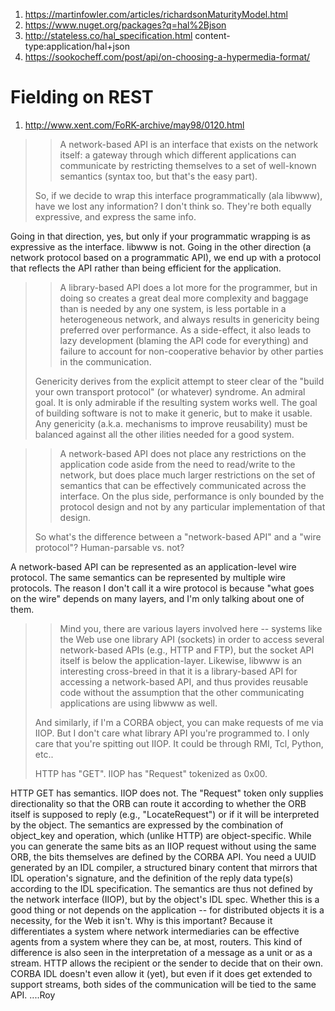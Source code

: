 1. https://martinfowler.com/articles/richardsonMaturityModel.html
2. https://www.nuget.org/packages?q=hal%2Bjson
3. http://stateless.co/hal_specification.html content-type:application/hal+json
4. https://sookocheff.com/post/api/on-choosing-a-hypermedia-format/


# Fielding on REST

1. http://www.xent.com/FoRK-archive/may98/0120.html

>> A network-based API is an interface that exists on the network itself:
>> a gateway through which different applications can communicate by
>> restricting themselves to a set of well-known semantics (syntax too,
>> but that's the easy part).
>
> So, if we decide to wrap this interface programmatically (ala libwww), have
> we lost any information? I don't think so. They're both equally
> expressive, and express the same info.

Going in that direction, yes, but only if your programmatic wrapping is
as expressive as the interface. libwww is not. Going in the other
direction (a network protocol based on a programmatic API), we end up
with a protocol that reflects the API rather than being efficient for
the application.

>> A library-based API does a lot more for the programmer, but in doing so
>> creates a great deal more complexity and baggage than is needed by any
>> one system, is less portable in a heterogeneous network, and always
>> results in genericity being preferred over performance. As a side-effect,
>> it also leads to lazy development (blaming the API code for everything)
>> and failure to account for non-cooperative behavior by other parties
>> in the communication.
>
> Genericity derives from the explicit attempt to steer clear of the "build
> your own transport protocol" (or whatever) syndrome. An admiral goal.
It is only admirable if the resulting system works well. The goal of
building software is not to make it generic, but to make it usable.
Any genericity (a.k.a. mechanisms to improve reusability) must be
balanced against all the other ilities needed for a good system.

>> A network-based API does not place any restrictions on the application
>> code aside from the need to read/write to the network, but does place
>> much larger restrictions on the set of semantics that can be effectively
>> communicated across the interface. On the plus side, performance is only
>> bounded by the protocol design and not by any particular implementation
>> of that design.
>
> So what's the difference between a "network-based API" and a "wire
> protocol"? Human-parsable vs. not?

A network-based API can be represented as an application-level wire
protocol. The same semantics can be represented by multiple wire protocols.
The reason I don't call it a wire protocol is because "what goes on the
wire" depends on many layers, and I'm only talking about one of them.

>> Mind you, there are various layers involved here -- systems like the Web
>> use one library API (sockets) in order to access several network-based
>> APIs (e.g., HTTP and FTP), but the socket API itself is below the
>> application-layer. Likewise, libwww is an interesting cross-breed
>> in that it is a library-based API for accessing a network-based API, and
>> thus provides reusable code without the assumption that the other
>> communicating applications are using libwww as well.
>
> And similarly, if I'm a CORBA object, you can make requests of me via IIOP.
> But I don't care what library API you're programmed to. I only care that
> you're spitting out IIOP. It could be through RMI, Tcl, Python, etc..
>
> HTTP has "GET". IIOP has "Request" tokenized as 0x00.

HTTP GET has semantics. IIOP does not. The "Request" token only supplies
directionality so that the ORB can route it according to whether the ORB
itself is supposed to reply (e.g., "LocateRequest") or if it will be
interpreted by the object. The semantics are expressed by the combination
of object_key and operation, which (unlike HTTP) are object-specific.
While you can generate the same bits as an IIOP request without using
the same ORB, the bits themselves are defined by the CORBA API. You need
a UUID generated by an IDL compiler, a structured binary content that
mirrors that IDL operation's signature, and the definition of the reply
data type(s) according to the IDL specification. The semantics are thus
not defined by the network interface (IIOP), but by the object's IDL spec.
Whether this is a good thing or not depends on the application -- for
distributed objects it is a necessity, for the Web it isn't.
Why is this important? Because it differentiates a system where
network intermediaries can be effective agents from a system
where they can be, at most, routers.
This kind of difference is also seen in the interpretation of a message
as a unit or as a stream. HTTP allows the recipient or the sender to
decide that on their own. CORBA IDL doesn't even allow it (yet), but
even if it does get extended to support streams, both sides of the
communication will be tied to the same API.
....Roy
